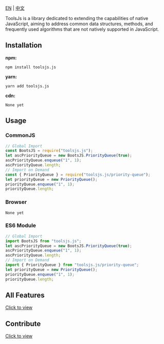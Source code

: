[EN](https://github.com/blue-lg/toolsjs.js/blob/main/README.md) | [中文](<https://github.com/blue-lg/toolsjs.js/blob/main/README(zh).md>)

ToolsJs is a library dedicated to extending the capabilities of native JavaScript, aiming to address common data structures, methods, and frequently used algorithms that are not natively supported in JavaScript.

## Installation

**npm:**

```
npm install toolsjs.js
```

**yarn:**

```
yarn add toolsjs.js
```

**cdn:**

```
None yet
```

## Usage

### CommonJS

```javascript
// Global Import
const BootsJS = require("toolsjs.js");
let ascPriorityQueue = new BootsJS.PriorityQueue(true);
ascPriorityQueue.enqueue("1", 1);
ascPriorityQueue.length;
// Import on Demand
const { PriorityQueue } = require("toolsjs.js/priority-queue");
let priorityQueue = new PriorityQueue();
priorityQueue.enqueue("1", 1);
priorityQueue.length;
```

### Browser

```
None yet
```

### ES6 Module

```js
// Global Import
import BootsJS from "toolsjs.js";
let ascPriorityQueue = new BootsJS.PriorityQueue(true);
ascPriorityQueue.enqueue("1", 1);
ascPriorityQueue.length;
// Import on Demand
import { PriorityQueue } from "toolsjs.js/priority-queue";
let priorityQueue = new PriorityQueue();
priorityQueue.enqueue("1", 1);
priorityQueue.length;
```

## All Features

[Click to view](https://junliangwangx.github.io/BootsJS/)

## Contribute

[Click to view](https://github.com/JunLiangWangX/BootsJS/blob/main/CONTRIBUTING.md)
